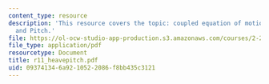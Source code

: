 ```yaml
---
content_type: resource
description: 'This resource covers the topic: coupled equation of motion in Heave
  and Pitch.'
file: https://ol-ocw-studio-app-production.s3.amazonaws.com/courses/2-22-design-principles-for-ocean-vehicles-13-42-spring-2005/093741346a9210522086f8bb435c3121_r11_heavepitch.pdf
file_type: application/pdf
resourcetype: Document
title: r11_heavepitch.pdf
uid: 09374134-6a92-1052-2086-f8bb435c3121
---
```

